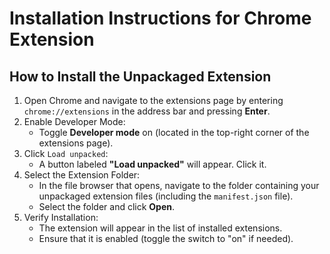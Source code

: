 # Installation Instructions for Chrome Extension

## How to Install the Unpackaged Extension

1. Open Chrome and navigate to the extensions page by entering `chrome://extensions` in the address bar and pressing **Enter**.
2. Enable Developer Mode:
   - Toggle **Developer mode** on (located in the top-right corner of the extensions page).
3. Click `Load unpacked`:
   - A button labeled **"Load unpacked"** will appear. Click it.
4. Select the Extension Folder:
   - In the file browser that opens, navigate to the folder containing your unpackaged extension files (including the `manifest.json` file).
   - Select the folder and click **Open**.
5. Verify Installation:
   - The extension will appear in the list of installed extensions.
   - Ensure that it is enabled (toggle the switch to "on" if needed).
